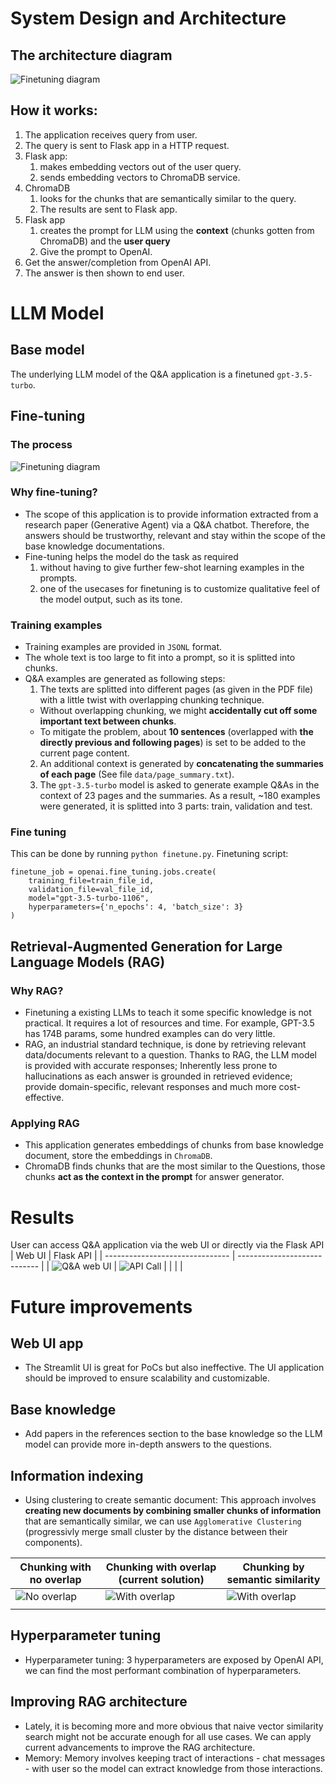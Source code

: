 # System Design and Architecture
## The architecture diagram
![Finetuning diagram](diagrams/System_design.png)

## How it works:
1. The application receives query from user.
2. The query is sent to Flask app in a HTTP request.
3. Flask app: 
   1. makes embedding vectors out of the user query.
   2. sends embedding vectors to ChromaDB service.
4. ChromaDB 
   1. looks for the chunks that are semantically similar to the query.
   2. The results are sent to Flask app.
5. Flask app 
   1. creates the prompt for LLM using the **context** (chunks gotten from ChromaDB) and the **user query**
   2. Give the prompt to OpenAI.
6. Get the answer/completion from OpenAI API.
7. The answer is then shown to end user.

# LLM Model

## Base model
The underlying LLM model of the Q&A application is a finetuned `gpt-3.5-turbo`.

## Fine-tuning

### The process
![Finetuning diagram](diagrams/finetuning_diagram.png)

### Why fine-tuning?
- The scope of this application is to provide information extracted from a research paper (Generative Agent) via a Q&A chatbot. Therefore, the answers should be trustworthy, relevant and stay within the scope of the base knowledge documentations.
- Fine-tuning helps the model do the task as required
    1.  without having to give further few-shot learning examples in the prompts.
    2.  one of the usecases for finetuning is to customize qualitative feel of the model output, such as its tone.
### Training examples
- Training examples are provided in `JSONL` format.
- The whole text is too large to fit into a prompt, so it is splitted into chunks.
- Q&A examples are generated as following steps:
  1. The texts are splitted into different pages (as given in the PDF file) with a little twist with overlapping chunking technique.
    - Without overlapping chunking, we might **accidentally cut off some important text between chunks**.
    - To mitigate the problem, about **10 sentences** (overlapped with **the directly previous and following pages**) is set to be added to the current page content.
  2. An additional context is generated by **concatenating the summaries of each page** (See file `data/page_summary.txt`).
  3. The `gpt-3.5-turbo` model is asked to generate example Q&As in the context of 23 pages and the summaries. As a result, ~180 examples were generated, it is splitted into 3 parts: train, validation and test.

### Fine tuning
This can be done by running `python finetune.py`.
Finetuning script:
```
finetune_job = openai.fine_tuning.jobs.create(
    training_file=train_file_id,
    validation_file=val_file_id,
    model="gpt-3.5-turbo-1106",
    hyperparameters={'n_epochs': 4, 'batch_size': 3}
)
```


## Retrieval-Augmented Generation for Large Language Models (RAG)

### Why RAG?
- Finetuning a existing LLMs to teach it some specific knowledge is not practical. It requires a lot of resources and time. For example, GPT-3.5 has 174B params, some hundred examples can do very little.
- RAG, an industrial standard technique, is done by retrieving relevant data/documents relevant to a question. Thanks to RAG, the LLM model is provided with accurate responses; Inherently less prone to hallucinations as each answer is grounded in retrieved evidence; provide domain-specific, relevant responses and much more cost-effective.

### Applying RAG
- This application generates embeddings of chunks from base knowledge document, store the embeddings in `ChromaDB`.
- ChromaDB finds chunks that are the most similar to the Questions, those chunks **act as the context in the prompt** for answer generator.

# Results
User can access Q&A application via the web UI or directly via the Flask API
| Web UI                          | Flask API                    |
| ------------------------------- | ---------------------------- |
| ![Q&A web UI](images/QA_UI.png) | ![API Call](images/curl.png) |
|                                 |                              |

# Future improvements
## Web UI app
- The Streamlit UI is great for PoCs but also ineffective. The UI application should be improved to ensure scalability and customizable.
## Base knowledge
- Add papers in the references section to the base knowledge so the LLM model can provide more in-depth answers to the questions.
## Information indexing
- Using clustering to create semantic document: This approach involves **creating new documents by combining smaller chunks of information** that are semantically similar, we can use `Agglomerative Clustering` (progressivly merge small cluster by the distance between their components).

| Chunking with no overlap                   | Chunking with overlap (**current solution**) | Chunking by semantic similarity                       |
| ------------------------------------------ | -------------------------------------------- | ----------------------------------------------------- |
| ![No overlap](images/chunk_no_overlap.png) | ![With overlap](images/chunk_overlap.png)    | ![With overlap](images/chunk_semantic_similarity.png) |
|                                            |                                              |                                                       |

## Hyperparameter tuning
- Hyperparameter tuning: 3 hyperparameters are exposed by OpenAI API, we can find the most performant combination of hyperparameters.

## Improving RAG architecture
- Lately, it is becoming more and more obvious that naive vector similarity search might not be accurate enough for all use cases. We can apply current advancements to improve the RAG architecture.
- Memory: Memory involves keeping tract of interactions - chat messages - with user so the model can extract knowledge from those interactions.